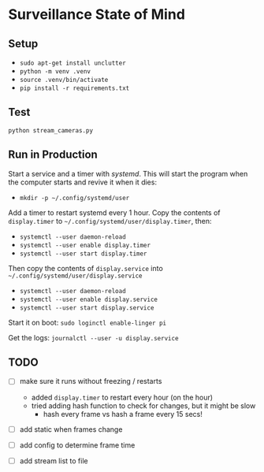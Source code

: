 # Surveillance State of Mind


## Setup

- `sudo apt-get install unclutter`
- `python -m venv .venv`
- `source .venv/bin/activate`
- `pip install -r requirements.txt`


## Test

`python stream_cameras.py`


## Run in Production

Start a service and a timer with *systemd*. This will start the program when the computer starts and revive it when it dies:

- `mkdir -p ~/.config/systemd/user`

Add a timer to restart systemd every 1 hour. Copy the contents of `display.timer` to `~/.config/systemd/user/display.timer`, then:

- `systemctl --user daemon-reload`
- `systemctl --user enable display.timer`
- `systemctl --user start display.timer`

Then copy the contents of `display.service` into `~/.config/systemd/user/display.service`

- `systemctl --user daemon-reload`
- `systemctl --user enable display.service`
- `systemctl --user start display.service`

Start it on boot: `sudo loginctl enable-linger pi`

Get the logs: `journalctl --user -u display.service`


## TODO

- [ ] make sure it runs without freezing / restarts
    - added `display.timer` to restart every hour (on the hour)
    - tried adding hash function to check for changes, but it might be slow
        - hash every frame vs hash a frame every 15 secs!


- [ ] add static when frames change
- [ ] add config to determine frame time
- [ ] add stream list to file
